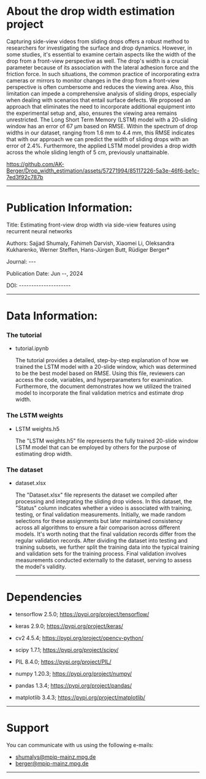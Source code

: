 # About the drop width estimation project

Capturing side-view videos from sliding drops offers a robust method to researchers for investigating the surface and drop dynamics. However, in some studies, it's essential to examine certain aspects like the width of the drop from a front-view perspective as well. The drop's width is a crucial parameter because of its association with the lateral adhesion force and the friction force.  In such situations, the common practice of incorporating extra cameras or mirrors to monitor changes in the drop from a front-view perspective is often cumbersome and reduces the viewing area. Also, this limitation can impede a comprehensive analysis of sliding drops, especially when dealing with scenarios that entail surface defects. 
We proposed an approach that eliminates the need to incorporate additional equipment into the experimental setup and, also, ensures the viewing area remains unrestricted. The Long Short Term Memory (LSTM) model with a 20-sliding window has an error of 67 µm based on RMSE. Within the spectrum of drop widths in our dataset, ranging from 1.6 mm to 4.4 mm, this RMSE indicates that with our approach we can predict the width of sliding drops with an error of 2.4%. Furthermore, the applied LSTM model provides a drop width across the whole sliding length of 5 cm, previously unattainable.


https://github.com/AK-Berger/Drop_width_estimation/assets/57271994/85117226-5a3e-46f6-be1c-7ed3f92c787b



---
# Publication Information:

Title: Estimating front-view drop width via side-view features using recurrent neural networks

Authors: Sajjad Shumaly, Fahimeh Darvish, Xiaomei Li, Oleksandra Kukharenko, Werner Steffen, Hans-Jürgen Butt, Rüdiger Berger*

Journal: ---

Publication Date: Jun --, 2024

DOI: ---------------------

---
# Data Information:

### The tutorial

- tutorial.ipynb

    The tutorial provides a detailed, step-by-step explanation of how we trained the LSTM model with a 20-slide window, which was determined to be the best model based on RMSE. Using this file, reviewers can access the code, variables, and hyperparameters for examination. Furthermore, the document demonstrates how we utilized the trained model to incorporate the final validation metrics and estimate drop width.

### The LSTM weights

- LSTM weights.h5

    The "LSTM weights.h5" file represents the fully trained 20-slide window LSTM model that can be employed by others for the purpose of estimating drop width.

### The dataset

- dataset.xlsx

    The "Dataset.xlsx" file represents the dataset we compiled after processing and integrating the sliding drop videos. In this dataset, the "Status" column indicates whether a video is associated with training, testing, or final validation measurements. Initially, we made random selections for these assignments but later maintained consistency across all algorithms to ensure a fair comparison across different models. It's worth noting that the final validation records differ from the regular validation records. After dividing the dataset into testing and training subsets, we further split the training data into the typical training and validation sets for the training process. Final validation involves measurements conducted externally to the dataset, serving to assess the model's validity.

  ---
# Dependencies 

- tensorflow 2.5.0; https://pypi.org/project/tensorflow/

- keras 2.9.0; https://pypi.org/project/keras/

- cv2 4.5.4; https://pypi.org/project/opencv-python/

- scipy 1.7.1; https://pypi.org/project/scipy/

- PIL 8.4.0; https://pypi.org/project/PIL/

- numpy 1.20.3; https://pypi.org/project/numpy/

- pandas 1.3.4; https://pypi.org/project/pandas/

- matplotlib 3.4.3; https://pypi.org/project/matplotlib/

---
# Support

You can communicate with us using the following e-mails:

- shumalys@mpip-mainz.mpg.de
- berger@mpip-mainz.mpg.de
---
